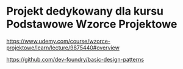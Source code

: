 # Projekt dedykowany dla kursu Podstawowe Wzorce Projektowe


https://www.udemy.com/course/wzorce-projektowe/learn/lecture/9875440#overview


https://github.com/dev-foundry/basic-design-patterns



